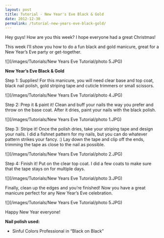 ```yaml
---
layout: post
title: Tutorial - New Year's Eve Black & Gold
date: 2012-12-30
permalink: /tutorial-new-years-eve-black-gold/
---
```


Hey guys! How are you this week? I hope everyone had a great Christmas!

This week I’ll show you how to do a fun black and gold manicure, great for a New Year’s Eve party or get-together.

![](/images/Tutorials/New Years Eve Tutorial/photo 5.JPG)

**New Year’s Eve Black & Gold**

Step 1: Supplies! For this manicure, you will need clear base and top coat, black nail polish, gold striping tape and cuticle trimmers or small scissors.

![](/images/Tutorials/New Years Eve Tutorial/photo 4.JPG)

Step 2: Prep it & paint it! Clean and buff your nails the way you prefer and throw on the base coat. After it dries, paint your nails with the black polish.

![](/images/Tutorials/New Years Eve Tutorial/photo 1.JPG)

Step 3: Stripe it! Once the polish dries, take your striping tape and design your nails. I did a fishnet pattern for my nails, but you can do whatever pattern strikes your fancy. :) Lay down the tape and clip off the ends, trimming the tape as close to the nail as possible.

![](/images/Tutorials/New Years Eve Tutorial/photo 2.JPG)

Step 4: Finish it! Put on the clear top coat. I did a few coats to make sure that the tape stays on for multiple days.

![](/images/Tutorials/New Years Eve Tutorial/photo 3.JPG)

Finally, clean up the edges and you’re finished! Now you have a great manicure perfect for any New Year’s Eve celebration.

![](/images/Tutorials/New Years Eve Tutorial/photo 5.JPG)

Happy New Year everyone!

**Nail polish used:**

- Sinful Colors Professional in “Black on Black”